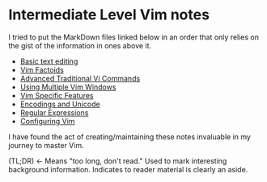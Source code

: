 # Intermediate Level Vim notes
I tried to put the MarkDown files linked below in
an order that only relies on the gist of the
information in ones above it.

* [Basic text editing](basicTextEditing.md)
* [Vim Factoids](vimFactoids.md)
* [Advanced Traditional Vi Commands](advTradViCommands.md)
* [Using Multiple Vim Windows](multipleVimWindows.md)
* [Vim Specific Features](vimSpecificFeatures.md)
* [Encodings and Unicode](encodingsUnicode.md)
* [Regular Expressions](regExp.md)
* [Configuring Vim](vimrcConfigFile.md)

I have found the act of creating/maintaining these
notes invaluable in my journey to master Vim.

(TL;DR) <- Means "too long, don't read."  Used to mark
interesting background information.  Indicates to reader
material is clearly an aside.
